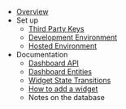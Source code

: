   * [Overview](Overview.md)
  * Set up
    * [Third Party Keys](SetupKeys.md)
    * [Development Environment](SetupDevelopment.md)
    * [Hosted Environment](SetupServer.md)
  * Documentation
    * [Dashboard API](DashboardAPI.md)
    * [Dashboard Entities](DashboardEntities.md)
    * [Widget State Transitions](WidgetStates.md)
    * [How to add a widget](WidgetHowTo.md)
    * Notes on the database